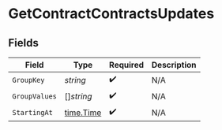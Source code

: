 # GetContractContractsUpdates


## Fields

| Field                                     | Type                                      | Required                                  | Description                               |
| ----------------------------------------- | ----------------------------------------- | ----------------------------------------- | ----------------------------------------- |
| `GroupKey`                                | *string*                                  | :heavy_check_mark:                        | N/A                                       |
| `GroupValues`                             | []*string*                                | :heavy_check_mark:                        | N/A                                       |
| `StartingAt`                              | [time.Time](https://pkg.go.dev/time#Time) | :heavy_check_mark:                        | N/A                                       |